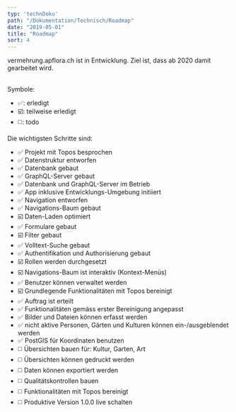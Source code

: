 ```yaml
---
typ: 'technDoku'
path: "/Dokumentation/Technisch/Roadmap"
date: "2019-05-01"
title: "Roadmap"
sort: 4
---
```


vermehrung.apflora.ch ist in Entwicklung. Ziel ist, dass ab 2020 damit gearbeitet wird.<br/><br/>

Symbole:
* :white_check_mark:: erledigt
* :ballot_box_with_check:: teilweise erledigt
* :white_medium_square:: todo

Die wichtigsten Schritte sind:

- :white_check_mark: Projekt mit Topos besprochen
- :white_check_mark: Datenstruktur entworfen
- :white_check_mark: Datenbank gebaut
- :white_check_mark: GraphQL-Server gebaut
- :white_check_mark: Datenbank und GraphQL-Server im Betrieb
- :white_check_mark: App inklusive Entwicklungs-Umgebung initiiert
- :white_check_mark: Navigation entworfen
- :white_check_mark: Navigations-Baum gebaut
- :ballot_box_with_check: Daten-Laden optimiert
- :white_check_mark: Formulare gebaut
- :ballot_box_with_check: Filter gebaut
- :white_check_mark: Volltext-Suche gebaut
- :white_check_mark: Authentifikation und Authorisierung gebaut
- :ballot_box_with_check: Rollen werden durchgesetzt
- :ballot_box_with_check: Navigations-Baum ist interaktiv (Kontext-Menüs)
- :white_check_mark: Benutzer können verwaltet werden
- :ballot_box_with_check: Grundlegende Funktionalitäten mit Topos bereinigt
- :white_check_mark: Auftrag ist erteilt
- :white_check_mark: Funktionalitäten gemäss erster Bereinigung angepasst
- :white_check_mark: Bilder und Dateien können erfasst werden
- :white_check_mark: nicht aktive Personen, Gärten und Kulturen können ein-/ausgeblendet werden
- :white_check_mark: PostGIS für Koordinaten benutzen
- :white_medium_square: Übersichten bauen für: Kultur, Garten, Art
- :white_medium_square: Übersichten können gedruckt werden
- :white_medium_square: Daten können exportiert werden
- :white_medium_square: Qualitätskontrollen bauen
- :white_medium_square: Funktionalitäten mit Topos bereinigt
- :white_medium_square: Produktive Version 1.0.0 live schalten